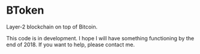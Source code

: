 # BToken
Layer-2 blockchain on top of Bitcoin.

This code is in development. I hope I will have something functioning by the end of 2018. 
If you want to help, please contact me.
